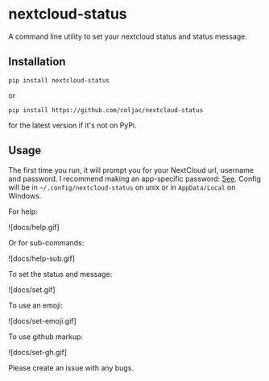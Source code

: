 # nextcloud-status
A command line utility to set your nextcloud status and status message.

## Installation

`pip install nextcloud-status`

or 

`pip install https://github.com/coljac/nextcloud-status`

for the latest version if it's not on PyPi.

## Usage

The first time you run, it will prompt you for your NextCloud url, username and password. I recommend making an app-specific password: [See](https://help.nextcloud.com/t/where-to-create-app-password/157454). Config will be in `~/.config/nextcloud-status` on unix or in `AppData/Local` on Windows.

For help:

![docs/help.gif]

Or for sub-commands:

![docs/help-sub.gif]

To set the status and message:

![docs/set.gif]

To use an emoji:

![docs/set-emoji.gif]

To use github markup:

![docs/set-gh.gif]

Please create an issue with any bugs.
